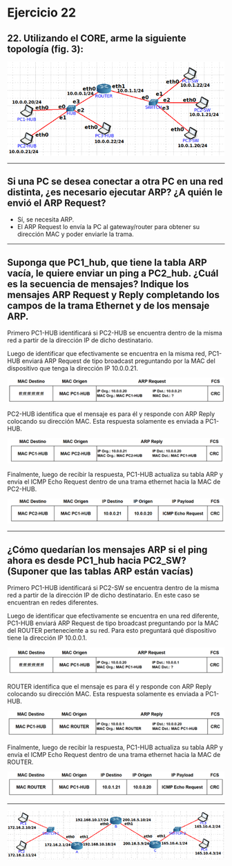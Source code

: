 # Ejercicio 22

##  22. Utilizando el CORE, arme la siguiente topología (fig. 3):

![Diagrama ejercicio 22](/Recursos-practica2/Ejercicio22-Diagrama.png)

---

## Si una PC se desea conectar a otra PC en una red distinta, ¿es necesario ejecutar ARP? ¿A quién le envió el ARP Request?
- Sí, se necesita ARP.
- El ARP Request lo envía la PC al gateway/router para obtener su dirección MAC y poder enviarle la trama.

---

## Suponga que PC1_hub, que tiene la tabla ARP vacía, le quiere enviar un ping a PC2_hub. ¿Cuál es la secuencia de mensajes? Indique los mensajes ARP Request y Reply completando los campos de la trama Ethernet y de los mensaje ARP.

Primero PC1-HUB identificará si PC2-HUB se encuentra dentro de la misma red a partir de la dirección IP de dicho destinatario.

Luego de identificar que efectivamente se encuentra en la misma red, PC1-HUB enviará ARP Request de tipo broadcast preguntando por la MAC del dispositivo que tenga la dirección IP 10.0.0.21.

![ARP Request PC1-HUB a PC2-HUB](/Recursos-practica2/ARP-Request-PC1hub-PC2hub.png)

PC2-HUB identifica que el mensaje es para él y responde con ARP Reply colocando su dirección MAC. Esta respuesta solamente es enviada a PC1-HUB.

![ARP Reply PC2-HUB a PC1-HUB](/Recursos-practica2/ARP-Reply-PC2hub-PC1hub.png)

Finalmente, luego de recibir la respuesta, PC1-HUB actualiza su tabla ARP y envía el ICMP Echo Request dentro de una trama ethernet hacia la MAC de PC2-HUB.

![ICMP Echo Request de PC1-HUB a PC2-HUB](/Recursos-practica2/ICMP-Echo-Request-PC1hub-PC2hub.png)

---

## ¿Cómo quedarían los mensajes ARP si el ping ahora es desde PC1_hub hacia PC2_SW? (Suponer que las tablas ARP están vacías)

Primero PC1-HUB identificará si PC2-SW se encuentra dentro de la misma red a partir de la dirección IP de dicho destinatario. En este caso se encuentran en redes diferentes.

Luego de identificar que efectivamente se encuentra en una red diferente, PC1-HUB enviará ARP Request de tipo broadcast preguntando por la MAC del ROUTER perteneciente a su red. Para esto preguntará qué dispositivo tiene la dirección IP 10.0.0.1.

![ARP Request PC1-HUB a ROUTER](/Recursos-practica2/ARP-Request-PC1hub-ROUTER.png)

ROUTER identifica que el mensaje es para él y responde con ARP Reply colocando su dirección MAC. Esta respuesta solamente es enviada a PC1-HUB.

![ARP Reply ROUTER a PC1-HUB](/Recursos-practica2/ARP-Reply-ROUTER-PC1hub.png)

Finalmente, luego de recibir la respuesta, PC1-HUB actualiza su tabla ARP y envía el ICMP Echo Request dentro de una trama ethernet hacia la MAC de ROUTER.

![ICMP Echo Request de PC1-HUB a PC2-SW](/Recursos-practica2/ICMP-Echo-Request-PC1hub-PC2sw.png)

---

![Figura 4](/Recursos-practica2/Ejercicio22-figura4.png)